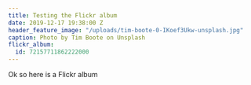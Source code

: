```yaml
---
title: Testing the Flickr album
date: 2019-12-17 19:38:00 Z
header_feature_image: "/uploads/tim-boote-0-IKoef3Ukw-unsplash.jpg"
caption: Photo by Tim Boote on Unsplash
flickr_album:
  id: 72157711862222000
---
```


Ok so here is a Flickr album